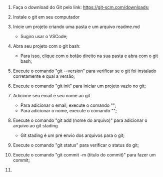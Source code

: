 1. Faça o download do Git pelo link:
https://git-scm.com/downloads;

2. Instale o git em seu computador

3. Inicie um projeto criando uma pasta e um arquivo readme.md
    - Sugiro usar o VSCode;

4. Abra seu projeto com o git bash:
    - Para isso, clique com o botão direito na sua pasta e abra com o git bash;

5. Execute o comando "git --version" para verificar se o git foi instalado corretamente e qual a versão;

6. Execute o comando "git init" para iniciar um projeto vazio no git;

7. Adicione seu email e seu nome ao git
    - Para adicionar o email, execute o comando "";
    - Para adicionar o nome, execute o comando "";

8. Execute o comando "git add (nome do arquivo)" para adicionar o arquivo ao git stading 
    - Git stading é um pré envio dos arquivos para o git;

9. Execute o comando "git status" para verificar o status do git;

10. Execute o comando "git commit -m (titulo do commit)" para fazer um commit;

11. 
